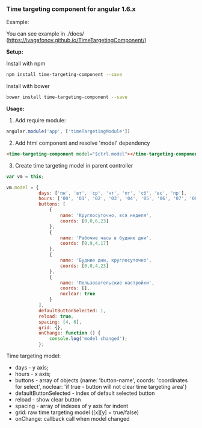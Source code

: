### Time targeting component for angular 1.6.x

Example: 

You can see example in ./docs/ (https://ivagafonov.github.io/TimeTargetingComponent/)

**Setup:**

Install with npm
```bash
npm install time-targeting-component --save
```

Install with bower
```bash
bower install time-targeting-component --save
```

**Usage:**

1. Add require module:
```js
angular.module('app', ['timeTargetingModule'])
```

2. Add html component and resolve 'model' dependency
```html
<time-targeting-component model="$ctrl.model"></time-targeting-component>
```

3. Create time targeting model in parent controller
```js
var vm = this;

vm.model = {
            days: ['пн', 'вт', 'ср', 'чт', 'пт', 'сб', 'вс', 'пр'],
            hours: ['00', '01', '02', '03', '04', '05', '06', '07', '08', '09', '10', '11', '12', '13', '14', '15', '16', '17', '18', '19', '20', '21', '22', '23'],
            buttons: [
                {
                    name: 'Круглосуточно, вся неделя',
                    coords: [0,0,6,23]
                },
                {
                    name: 'Рабочие часы в будние дни',
                    coords: [0,9,4,17]
                },
                {
                    name: 'Будние дни, круглосуточно',
                    coords: [0,0,4,23]
                },
                {
                    name: 'Пользовательские настройки',
                    coords: [],
                    noclear: true
                }
            ],
            defaultButtonSelected: 1,
            reload: true,
            spacing: [4, 6],
            grid: {},
            onChange: function () {
                console.log('model changed');
            };
```

Time targeting model:
* days - y axis;
* hours - x axis;
* buttons - array of objects {name: 'button-name', coords: 'coordinates for select', noclear: 'if true - button will not clear time targeting area'}
* defaultButtonSelected - index of default selected button
* reload - show clear button
* spacing - array of indexes of y axis for indent
* grid: raw time targeting model ([x][y] = true/false)
* onChange: callback call when model changed